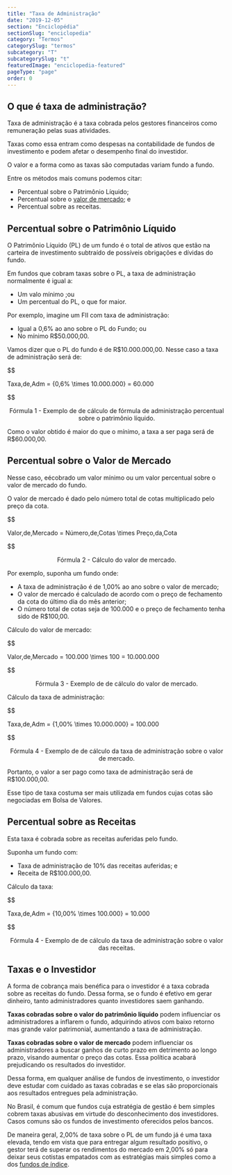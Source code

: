 ```yaml
---
title: "Taxa de Administração"
date: "2019-12-05"
section: "Enciclopédia"
sectionSlug: "enciclopedia"
category: "Termos"
categorySlug: "termos"
subcategory: "T"
subcategorySlug: "t"
featuredImage: "enciclopedia-featured"
pageType: "page"
order: 0
---
```


## O que é taxa de administração?

Taxa de administração é a taxa cobrada pelos gestores financeiros como remuneração pelas suas atividades.

Taxas como essa entram como despesas na contabilidade de fundos de investimento e podem afetar o desempenho final do investidor.


O valor e a forma como as taxas são computadas variam fundo a fundo. 

Entre os métodos mais comuns podemos citar:

- Percentual sobre o Patrimônio Líquido;
-  Percentual sobre o [valor de mercado](/enciclopedia/termos/v/valor-de-mercado); e
- Percentual sobre as receitas.

## Percentual sobre o Patrimônio Líquido

O Patrimônio Líquido (PL) de um fundo é o total de ativos que estão na carteira de investimento subtraído de possíveis obrigações e dívidas do fundo.

Em fundos que cobram taxas sobre o PL, a taxa de administração normalmente é igual a:
- Um valo mínimo ;ou
- Um percentual do PL, o que for maior.

Por exemplo, imagine um FII com taxa de administração:

- Igual a 0,6% ao ano sobre o PL do Fundo; ou
- No mínimo R\$50.000,00.

Vamos dizer que o PL do fundo é de R\$10.000.000,00. Nesse caso a taxa de administração será de:

$$

Taxa\,de\,Adm = {0,6\% \times 10.000.000} = 60.000

$$

<p class="legenda" style="text-align:center">Fórmula 1 - Exemplo de de cálculo de fórmula de administração percentual sobre o patrimônio líquido. </p>

Como o valor obtido é maior do que o mínimo, a taxa a ser paga será de R\$60.000,00.


## Percentual sobre o Valor de Mercado

Nesse caso, eécobrado um valor mínimo ou um valor percentual sobre o valor de mercado do fundo.

O valor de mercado é dado pelo número total de cotas multiplicado pelo preço da cota.

$$

Valor\,de\,Mercado = Número\,de\,Cotas \times Preço\,da\,Cota

$$


<p class="legenda" style="text-align:center">Fórmula 2 - Cálculo do valor de mercado.</p>


Por exemplo, suponha um fundo onde:

- A  taxa de administração é de 1,00% ao ano sobre o valor de mercado;
- O valor de mercado é calculado de acordo com o preço de fechamento da cota do último dia do mês anterior;
- O número total de cotas seja de 100.000 e o preço de fechamento tenha sido de R\$100,00.


Cálculo do valor de mercado:

$$

Valor\,de\,Mercado = 100.000 \times 100 = 10.000.000

$$

<p class="legenda" style="text-align:center">Fórmula 3 - Exemplo de de cálculo do valor de mercado. </p>

Cálculo da taxa de administração:

$$

Taxa\,de\,Adm = {1,00\% \times 10.000.000} = 100.000

$$

<p class="legenda" style="text-align:center">Fórmula 4 - Exemplo de de cálculo da taxa de administração sobre o valor de mercado.</p>

Portanto, o valor a ser pago como taxa de administração será de R\$100.000,00.

Esse tipo de taxa costuma ser mais utilizada em fundos cujas cotas são negociadas em Bolsa de Valores.


## Percentual sobre as Receitas

Esta taxa é cobrada sobre as receitas auferidas pelo fundo.

Suponha um fundo com:

- Taxa de administração de 10% das receitas auferidas; e
- Receita de R$100.000,00. 


Cálculo da taxa:

$$

Taxa\,de\,Adm = {10,00\% \times 100.000} = 10.000

$$

<p class="legenda" style="text-align:center">Fórmula 4 - Exemplo de de cálculo da taxa de administração sobre o valor das receitas.</p>


## Taxas e o Investidor

A forma de cobrança mais benéfica para o investidor é a taxa cobrada sobre as receitas do fundo. Dessa forma, se o fundo é efetivo em gerar dinheiro, tanto administradores quanto investidores saem ganhando.

**Taxas cobradas sobre o valor do patrimônio líquido** podem influenciar os administradores a inflarem o fundo, adquirindo ativos com baixo retorno mas grande valor patrimonial, aumentando a taxa de administração.

**Taxas cobradas sobre o valor de mercado** podem influenciar os administradores a buscar ganhos de curto prazo em detrimento ao longo prazo, visando aumentar o preço das cotas. Essa política acabará prejudicando os resultados do investidor.

Dessa forma, em qualquer análise de fundos de investimento, o investidor deve estudar com cuidado as taxas cobradas e se elas são proporcionais aos resultados entregues pela administração.

No Brasil, é comum que fundos cuja estratégia de gestão é bem simples cobrem taxas abusivas em virtude do desconhecimento dos investidores. Casos comuns são os fundos de investimento oferecidos pelos bancos.

De maneira geral, 2,00% de taxa sobre o PL de um fundo já é uma taxa elevada, tendo em vista que para entregar algum resultado positivo, o gestor terá de superar os rendimentos do mercado em 2,00% só para deixar seus cotistas empatados com as estratégias mais simples como a dos [fundos de índice](/enciclopedia/termos/f/fundo-de-indice).